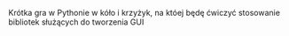Krótka gra w Pythonie w kóło i krzyżyk, na któej będę ćwiczyć stosowanie bibliotek służących do tworzenia GUI 
